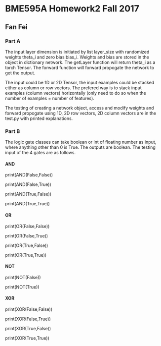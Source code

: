 # BME595A Homework2 Fall 2017
## Fan Fei

### Part A
The input layer dimension is initiated by list layer_size with randomized weights theta_i and zero bias bias_i. Weights and bias are stored in the object in dictionary network. The getLayer function will return theta_i as a torch Tensor. The forward function will forward propogate the network to get the output.

The input could be 1D or 2D Tensor, the input examples could be stacked either as column or row vectors. The prefered way is to stack input examples (column vectors) horizontally (only need to do so when the number of examples = number of features).

The testing of creating a network object, access and modify weights and forward propogate using 1D, 2D row vectors, 2D column vectors are in the test.py with printed explanations.

### Part B
The logic gate classes can take boolean or int of floating number as input, where anything other than 0 is True. The outputs are boolean.
The testing input of the 4 gates are as follows.

#### AND
print(AND(False,False))

print(AND(False,True))

print(AND(True,False))

print(AND(True,True))

#### OR
print(OR(False,False))

print(OR(False,True))

print(OR(True,False))

print(OR(True,True))


#### NOT
print(NOT(False))

print(NOT(True))

#### XOR
print(XOR(False,False))

print(XOR(False,True))

print(XOR(True,False))

print(XOR(True,True))
